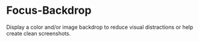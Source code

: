 # Focus-Backdrop

Display a color and/or image backdrop to reduce visual distractions or help create clean screenshots.

